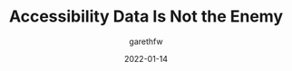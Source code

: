 ---
author: garethfw
date: 2022-01-14
publisher: uxdesigncc
tags:
  - accessibility
  - metrics
  - meta
target_url: https://uxdesign.cc/accessibility-data-is-not-the-enemy-9e93961b437a
title: Accessibility Data Is Not the Enemy
---